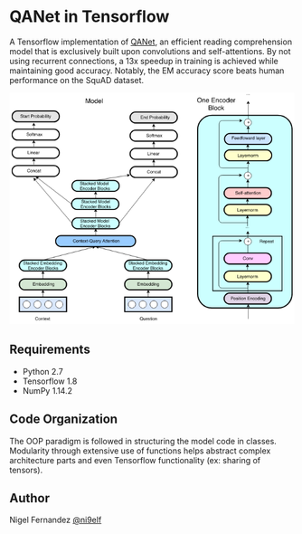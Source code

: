 # QANet in Tensorflow

A Tensorflow implementation of [QANet](https://arxiv.org/abs/1804.09541), an efficient reading comprehension model that is exclusively built upon convolutions and self-attentions. By not using recurrent connections, a 13x speedup in training is achieved while maintaining good accuracy. Notably, the EM accuracy score beats human performance on the SquAD dataset.

<p align="center"> 
<img src="assets/architecture.png">
</p>

## Requirements

* Python 2.7
* Tensorflow 1.8
* NumPy 1.14.2

## Code Organization

The OOP paradigm is followed in structuring the model code in classes. Modularity through extensive use of functions helps abstract complex architecture parts and even Tensorflow functionality (ex: sharing of tensors).

## Author

Nigel Fernandez [@ni9elf](https://github.com/ni9elf/)

